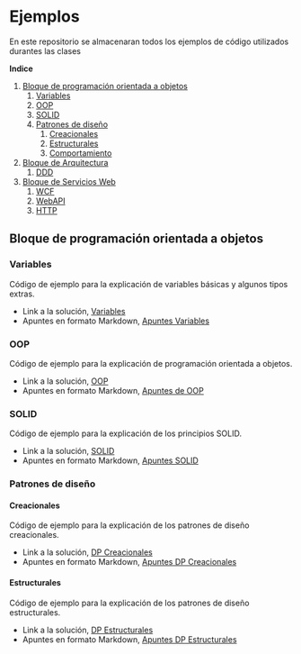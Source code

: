 # Ejemplos
En este repositorio se almacenaran todos los ejemplos de código utilizados durantes las clases

**Indice**
1. [Bloque de programación orientada a objetos](#Bloque-de-programación-orientada-a-objetos)
    1. [Variables](#Variables)
    2. [OOP](#OOP)
    3. [SOLID](#SOLID)
    4. [Patrones de diseño](#Patrones-de-diseño)
        1. [Creacionales](#creacionales)
        2. [Estructurales](#estructurales)
        3. [Comportamiento](#comportamiento)
2. [Bloque de Arquitectura](#Bloque-de-arquitectura)
    1. [DDD](#DDD)
3. [Bloque de Servicios Web](#Bloque-de-servicios-web)
    1. [WCF](#WCF)
    2. [WebAPI](#WebAPI)
    3. [HTTP](#HTTP)

## Bloque de programación orientada a objetos
### Variables
Código de ejemplo para la explicación de variables básicas y algunos tipos extras.

- Link a la solución, [Variables](https://dev.azure.com/vy-it-university/Ejercicios/_git/Ejemplos?path=/Variable&version=GBmain)
- Apuntes en formato Markdown, [Apuntes Variables]()
### OOP
Código de ejemplo para la explicación de programación orientada a objetos.

- Link a la solución, [OOP](https://dev.azure.com/vy-it-university/Ejercicios/_git/Ejemplos?path=/OOP&version=GBmain)
- Apuntes en formato Markdown, [Apuntes de OOP]()
### SOLID
Código de ejemplo para la explicación de los principios SOLID.

- Link a la solución, [SOLID](https://dev.azure.com/vy-it-university/Ejercicios/_git/Ejemplos?path=/SRP&version=GBmain)
- Apuntes en formato Markdown, [Apuntes SOLID]()
### Patrones de diseño
#### Creacionales
Código de ejemplo para la explicación de los patrones de diseño creacionales.

- Link a la solución, [DP Creacionales]()
- Apuntes en formato Markdown, [Apuntes DP Creacionales]()
#### Estructurales
Código de ejemplo para la explicación de los patrones de diseño estructurales.
- Link a la solución, [DP Estructurales]()
- Apuntes en formato Markdown, [Apuntes DP Estructurales]()